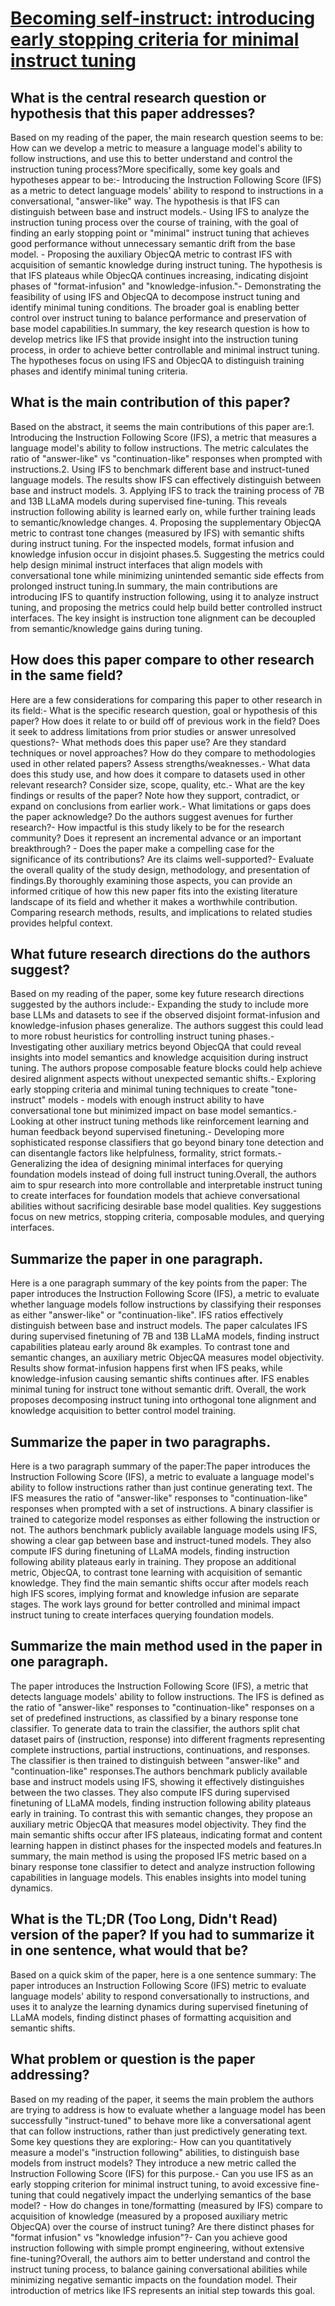 # [Becoming self-instruct: introducing early stopping criteria for minimal   instruct tuning](https://arxiv.org/abs/2307.03692)

## What is the central research question or hypothesis that this paper addresses?

Based on my reading of the paper, the main research question seems to be: How can we develop a metric to measure a language model's ability to follow instructions, and use this to better understand and control the instruction tuning process?More specifically, some key goals and hypotheses appear to be:- Introducing the Instruction Following Score (IFS) as a metric to detect language models' ability to respond to instructions in a conversational, "answer-like" way. The hypothesis is that IFS can distinguish between base and instruct models.- Using IFS to analyze the instruction tuning process over the course of training, with the goal of finding an early stopping point or "minimal" instruct tuning that achieves good performance without unnecessary semantic drift from the base model. - Proposing the auxiliary ObjecQA metric to contrast IFS with acquisition of semantic knowledge during instruct tuning. The hypothesis is that IFS plateaus while ObjecQA continues increasing, indicating disjoint phases of "format-infusion" and "knowledge-infusion."- Demonstrating the feasibility of using IFS and ObjecQA to decompose instruct tuning and identify minimal tuning conditions. The broader goal is enabling better control over instruct tuning to balance performance and preservation of base model capabilities.In summary, the key research question is how to develop metrics like IFS that provide insight into the instruction tuning process, in order to achieve better controllable and minimal instruct tuning. The hypotheses focus on using IFS and ObjecQA to distinguish training phases and identify minimal tuning criteria.


## What is the main contribution of this paper?

Based on the abstract, it seems the main contributions of this paper are:1. Introducing the Instruction Following Score (IFS), a metric that measures a language model's ability to follow instructions. The metric calculates the ratio of "answer-like" vs "continuation-like" responses when prompted with instructions.2. Using IFS to benchmark different base and instruct-tuned language models. The results show IFS can effectively distinguish between base and instruct models. 3. Applying IFS to track the training process of 7B and 13B LLaMA models during supervised fine-tuning. This reveals instruction following ability is learned early on, while further training leads to semantic/knowledge changes. 4. Proposing the supplementary ObjecQA metric to contrast tone changes (measured by IFS) with semantic shifts during instruct tuning. For the inspected models, format infusion and knowledge infusion occur in disjoint phases.5. Suggesting the metrics could help design minimal instruct interfaces that align models with conversational tone while minimizing unintended semantic side effects from prolonged instruct tuning.In summary, the main contributions are introducing IFS to quantify instruction following, using it to analyze instruct tuning, and proposing the metrics could help build better controlled instruct interfaces. The key insight is instruction tone alignment can be decoupled from semantic/knowledge gains during tuning.


## How does this paper compare to other research in the same field?

Here are a few considerations for comparing this paper to other research in its field:- What is the specific research question, goal or hypothesis of this paper? How does it relate to or build off of previous work in the field? Does it seek to address limitations from prior studies or answer unresolved questions?- What methods does this paper use? Are they standard techniques or novel approaches? How do they compare to methodologies used in other related papers? Assess strengths/weaknesses.- What data does this study use, and how does it compare to datasets used in other relevant research? Consider size, scope, quality, etc.- What are the key findings or results of the paper? Note how they support, contradict, or expand on conclusions from earlier work.- What limitations or gaps does the paper acknowledge? Do the authors suggest avenues for further research?- How impactful is this study likely to be for the research community? Does it represent an incremental advance or an important breakthrough? - Does the paper make a compelling case for the significance of its contributions? Are its claims well-supported?- Evaluate the overall quality of the study design, methodology, and presentation of findings.By thoroughly examining those aspects, you can provide an informed critique of how this new paper fits into the existing literature landscape of its field and whether it makes a worthwhile contribution. Comparing research methods, results, and implications to related studies provides helpful context.


## What future research directions do the authors suggest?

Based on my reading of the paper, some key future research directions suggested by the authors include:- Expanding the study to include more base LLMs and datasets to see if the observed disjoint format-infusion and knowledge-infusion phases generalize. The authors suggest this could lead to more robust heuristics for controlling instruct tuning phases.- Investigating other auxiliary metrics beyond ObjecQA that could reveal insights into model semantics and knowledge acquisition during instruct tuning. The authors propose composable feature blocks could help achieve desired alignment aspects without unexpected semantic shifts.- Exploring early stopping criteria and minimal tuning techniques to create "tone-instruct" models - models with enough instruct ability to have conversational tone but minimized impact on base model semantics.- Looking at other instruct tuning methods like reinforcement learning and human feedback beyond supervised finetuning.- Developing more sophisticated response classifiers that go beyond binary tone detection and can disentangle factors like helpfulness, formality, strict formats.- Generalizing the idea of designing minimal interfaces for querying foundation models instead of doing full instruct tuning.Overall, the authors aim to spur research into more controllable and interpretable instruct tuning to create interfaces for foundation models that achieve conversational abilities without sacrificing desirable base model qualities. Key suggestions focus on new metrics, stopping criteria, composable modules, and querying interfaces.


## Summarize the paper in one paragraph.

Here is a one paragraph summary of the key points from the paper: The paper introduces the Instruction Following Score (IFS), a metric to evaluate whether language models follow instructions by classifying their responses as either "answer-like" or "continuation-like". IFS ratios effectively distinguish between base and instruct models. The paper calculates IFS during supervised finetuning of 7B and 13B LLaMA models, finding instruct capabilities plateau early around 8k examples. To contrast tone and semantic changes, an auxiliary metric ObjecQA measures model objectivity. Results show format-infusion happens first when IFS peaks, while knowledge-infusion causing semantic shifts continues after.  IFS enables minimal tuning for instruct tone without semantic drift. Overall, the work proposes decomposing instruct tuning into orthogonal tone alignment and knowledge acquisition to better control model training.


## Summarize the paper in two paragraphs.

Here is a two paragraph summary of the paper:The paper introduces the Instruction Following Score (IFS), a metric to evaluate a language model's ability to follow instructions rather than just continue generating text. The IFS measures the ratio of "answer-like" responses to "continuation-like" responses when prompted with a set of instructions. A binary classifier is trained to categorize model responses as either following the instruction or not. The authors benchmark publicly available language models using IFS, showing a clear gap between base and instruct-tuned models. They also compute IFS during finetuning of LLaMA models, finding instruction following ability plateaus early in training. They propose an additional metric, ObjecQA, to contrast tone learning with acquisition of semantic knowledge. They find the main semantic shifts occur after models reach high IFS scores, implying format and knowledge infusion are separate stages. The work lays ground for better controlled and minimal impact instruct tuning to create interfaces querying foundation models.


## Summarize the main method used in the paper in one paragraph.

The paper introduces the Instruction Following Score (IFS), a metric that detects language models' ability to follow instructions. The IFS is defined as the ratio of "answer-like" responses to "continuation-like" responses on a set of predefined instructions, as classified by a binary response tone classifier. To generate data to train the classifier, the authors split chat dataset pairs of (instruction, response) into different fragments representing complete instructions, partial instructions, continuations, and responses. The classifier is then trained to distinguish between "answer-like" and "continuation-like" responses.The authors benchmark publicly available base and instruct models using IFS, showing it effectively distinguishes between the two classes. They also compute IFS during supervised finetuning of LLaMA models, finding instruction following ability plateaus early in training. To contrast this with semantic changes, they propose an auxiliary metric ObjecQA that measures model objectivity. They find the main semantic shifts occur after IFS plateaus, indicating format and content learning happen in distinct phases for the inspected models and features.In summary, the main method is using the proposed IFS metric based on a binary response tone classifier to detect and analyze instruction following capabilities in language models. This enables insights into model tuning dynamics.


## What is the TL;DR (Too Long, Didn't Read) version of the paper? If you had to summarize it in one sentence, what would that be?

Based on a quick skim of the paper, here is a one sentence summary: The paper introduces an Instruction Following Score (IFS) metric to evaluate language models' ability to respond conversationally to instructions, and uses it to analyze the learning dynamics during supervised finetuning of LLaMA models, finding distinct phases of formatting acquisition and semantic shifts.


## What problem or question is the paper addressing?

Based on my reading of the paper, it seems the main problem the authors are trying to address is how to evaluate whether a language model has been successfully "instruct-tuned" to behave more like a conversational agent that can follow instructions, rather than just predictively generating text. Some key questions they are exploring:- How can you quantitatively measure a model's "instruction following" abilities, to distinguish base models from instruct models? They introduce a new metric called the Instruction Following Score (IFS) for this purpose.- Can you use IFS as an early stopping criterion for minimal instruct tuning, to avoid excessive fine-tuning that could negatively impact the underlying semantics of the base model? - How do changes in tone/formatting (measured by IFS) compare to acquisition of knowledge (measured by a proposed auxiliary metric ObjecQA) over the course of instruct tuning? Are there distinct phases for "format infusion" vs "knowledge infusion"?- Can you achieve good instruction following with simple prompt engineering, without extensive fine-tuning?Overall, the authors aim to better understand and control the instruct tuning process, to balance gaining conversational abilities while minimizing negative semantic impacts on the foundation model. Their introduction of metrics like IFS represents an initial step towards this goal.
